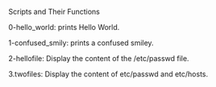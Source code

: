 Scripts and Their Functions

0-hello_world: prints Hello World.

1-confused_smily: prints a confused smiley.

2-hellofile: Display the content of the /etc/passwd file.

3.twofiles: Display the content of etc/passwd and etc/hosts.